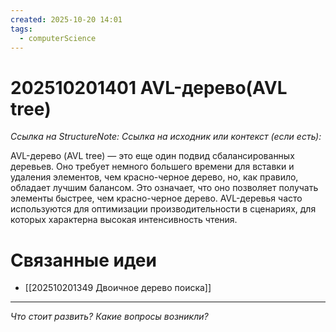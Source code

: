 ```yaml
---
created: 2025-10-20 14:01
tags:
  - computerScience
---
```

# 202510201401 AVL-дерево(AVL  tree)

*Ссылка на StructureNote:*
*Ссылка на исходник или контекст (если есть):* 

AVL-дерево (AVL tree) — это еще один подвид сбалансированных деревьев. Оно требует немного большего времени для вставки и удаления элементов, чем красно-черное дерево, но, как правило, обладает лучшим балансом. Это означает, что оно позволяет получать элементы быстрее, чем красно-черное дерево. AVL-деревья часто используются для оптимизации производительности в сценариях, для которых характерна высокая интенсивность чтения.

# Связанные идеи

- [[202510201349 Двоичное дерево поиска]] 
---

*Что стоит развить? Какие вопросы возникли?*
